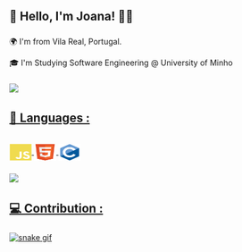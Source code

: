 </div>

## 👋 Hello, I'm Joana! 👩‍💻

###
🌍 I'm from Vila Real, Portugal. 

🎓 I'm Studying Software Engineering @ University of Minho 


###
<div align="left">
  <a href="https://github.com/JoanaP02">
  <img height="180em" src="https://github-readme-stats.vercel.app/api?username=JoanaP02&show_icons=true&theme=dark&include_all_commits=true&count_private=true"/>
    
## 🚀 Languages :    
    
<div style="display: inline_block"><br>
  <img align="center" alt="Joana-Js" height="30" width="40" src="https://raw.githubusercontent.com/devicons/devicon/master/icons/javascript/javascript-plain.svg">
  <img align="center" alt="Joana-HTML" height="30" width="40" src="https://raw.githubusercontent.com/devicons/devicon/master/icons/html5/html5-original.svg">
  <img align="center" alt="Joana-C" height="30" width="40" src="https://raw.githubusercontent.com/devicons/devicon/master/icons/c/c-original.svg"/>
  
  ###

 
    
  <img height="180em" src="https://github-readme-stats.vercel.app/api/top-langs/?username=JoanaP02&layout=compact&langs_count=7&theme=dark"/>

  
  
 ##  💻 Contribution :
 ###

![snake gif](https://github.com/JoanaP02/JoanaP02/blob/output/github-contribution-grid-snake.svg)
  
</div>
<!--
## Watch my contribution graph eaten by the snake🐍

**JoanaP02/JoanaP02** is a ✨ _special_ ✨ repository because its `README.md` (this file) appears on your GitHub profile.

